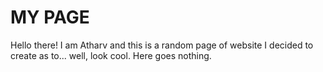 # MY PAGE
Hello there! I am Atharv and this is a random page of website I decided to create as to... well, look cool. Here goes nothing.


